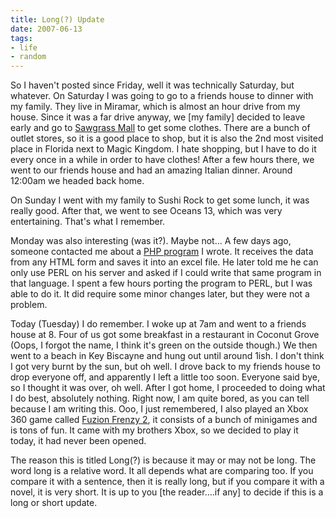 ```yaml
---
title: Long(?) Update
date: 2007-06-13
tags:
- life
- random
---
```

So I haven't posted since Friday, well it was technically Saturday, but whatever. On Saturday I was going to go to a friends house to dinner with my family. They live in Miramar, which is almost an hour drive from my house. Since it was a far drive anyway, we [my family] decided to leave early and go to <a href="http://www.simon.com/mall/default.aspx?ID=1262">Sawgrass Mall</a> to get some clothes. There are a bunch of outlet stores, so it is a good place to shop, but it is also the 2nd most visited place in Florida next to Magic Kingdom. I hate shopping, but I have to do it every once in a while in order to have clothes! After a few hours there, we went to our friends house and had an amazing Italian dinner. Around 12:00am we headed back home.

On Sunday I went with my family to Sushi Rock to get some lunch, it was really good. After that, we went to see Oceans 13, which was very entertaining. That's what I remember.

Monday was also interesting (was it?). Maybe not... A few days ago, someone contacted me about a <a href="http://www.apg88.com/index.php?page=apgForm">PHP program</a> I wrote. It receives the data from any HTML form and saves it into an excel file. He later told me he can only use PERL on his server and asked if I could write that same program in that language. I spent a few hours porting the program to PERL, but I was able to do it. It did require some minor changes later, but they were not a problem.

Today (Tuesday) I do remember. I woke up at 7am and went to a friends house at 8. Four of us got some breakfast in a restaurant in Coconut Grove (Oops, I forgot the name, I think it's green on the outside though.) We then went to a beach in Key Biscayne and hung out until around 1ish. I don't think I got very burnt by the sun, but oh well. I drove back to my friends house to drop everyone off, and apparently I left a little too soon. Everyone said bye, so I thought it was over, oh well. After I got home, I proceeded to doing what I do best, absolutely nothing. Right now, I am quite bored, as you can tell because I am writing this. Ooo, I just remembered, I also played an Xbox 360 game called <a href="http://www.xbox.com/en-US/games/f/fuzionfrenzy2xbox360/">Fuzion Frenzy 2</a>, it consists of a bunch of minigames and is tons of fun. It came with my brothers Xbox, so we decided to play it today, it had never been opened.

The reason this is titled Long(?) is because it may or may not be long. The word long is a relative word. It all depends what are comparing too. If you compare it with a sentence, then it is really long, but if you compare it with a novel, it is very short. It is up to you [the reader....if any] to decide if this is a long or short update.
